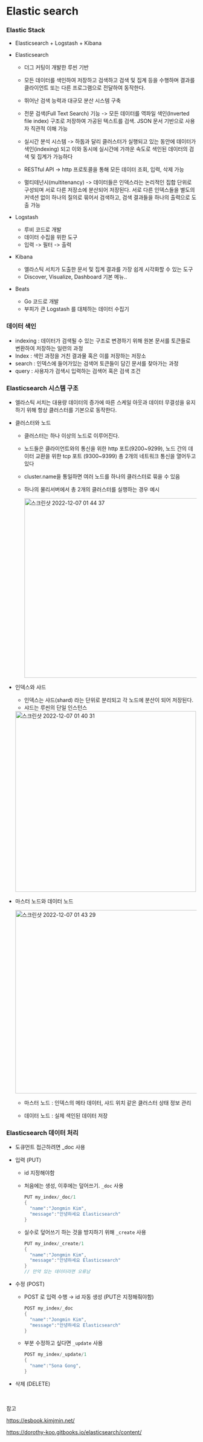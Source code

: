 # Elastic search

### Elastic Stack 

- Elasticsearch + Logstash + Kibana

- Elasticsearch 

  - 더그 커팅이 개발한 루씬 기반 
  - 모든 데이터를 색인하여 저장하고 검색하고 검색 및 집계 등을 수행하며 결과를 클라이언트 또는 다른 프로그램으로 전달하여 동작한다. 
  - 뛰어난 검색 능력과 대규모 분산 시스템 구축 
  - 전문 검색(Full Text Search) 기능 -> 모든 데이터를 역파일 색인(Inverted file index) 구조로 저장하여 가공된 텍스트를 검색. JSON 문서 기반으로 사용자 직관적 이해 가능

  - 실시간 분석 시스템 -> 하둡과 달리 클러스터가 실행되고 있는 동안에 데이터가 색인(indexing) 되고 이와 동시에 실시간에 가까운 속도로 색인된 데이터의 검색 및 집계가 가능하다 
  - RESTful API -> http 프로토콜을 통해 모든 데이터 조회, 입력, 삭제 가능 
  - 멀티테넌시(multitenancy) -> 데이터들은 인덱스라는 논리적인 집합 단위로 구성되며 서로 다른 저장소에 분산되어 저장된다. 서로 다른 인덱스들을 별도의 커넥션 없이 하나의 질의로 묶어서 검색하고, 검색 결과들을 하나의 출력으로 도출 가능

- Logstash

  - 루비 코드로 개발 
  - 데이터 수집을 위한 도구
  - 입력 -> 필터 -> 출력 

- Kibana
  - 엘라스틱 서치가 도출한 문서 및 집계 결과를 가장 쉽게 시각화할 수 있는 도구
  - Discover, Visualize, Dashboard 기본 메뉴..
- Beats
  - Go 코드로 개발 
  - 부피가 큰 Logstash 를 대체하는 데이터 수집기 



### 데이터 색인 

- indexing : 데이터가 검색될 수 있는 구조로 변경하기 위해 원본 문서를 토큰들로 변환하여 저장하는 일련의 과정 
- Index : 색인 과정을 거친 결과물 혹은 이를 저장하는 저장소
- search : 인덱스에 들어가있는 검색어 토큰들이 담긴 문서를 찾아가는 과정 
- query : 사용자가 검색시 입력하는 검색어 혹은 검색 조건 

### Elasticsearch 시스템 구조 

- 엘라스틱 서치는 대용량 데이터의 증가에 따른 스케일 아웃과 데이터 무결성을 유지하기 위해 항상 클러스터를 기본으로 동작한다.

- 클러스터와 노드

  - 클러스터는 하나 이상의 노드로 이루어진다. 

  - 노드들은 클라이언트와의 통신을 위한 http 포트(9200~9299), 노드 간의 데이터 교환을 위한 tcp 포트 (9300~9399) 총 2개의 네트워크 통신을 열어두고 있다

  - cluster.name을 통일하면 여러 노드를 하나의 클러스터로 묶을 수 있음

  - 하나의 물리서버에서 총 2개의 클러스터를 실행하는 경우 예시

    <img width="475" alt="스크린샷 2022-12-07 01 44 37" src="https://user-images.githubusercontent.com/67703882/205971551-0a8f7ddc-6120-4831-b311-476a83fabf37.png">

- 인덱스와 샤드

  - 인덱스는 샤드(shard) 라는 단위로 분리되고 각 노드에 분산이 되어 저장된다. 
  - 샤드는 루씬의 단일 인스턴스

  <img width="478" alt="스크린샷 2022-12-07 01 40 31" src="https://user-images.githubusercontent.com/67703882/205970666-73d59048-7164-487a-8152-9a7d7e0f51e4.png">

- 마스터 노드와 데이터 노드

  <img width="485" alt="스크린샷 2022-12-07 01 43 29" src="https://user-images.githubusercontent.com/67703882/205971329-d72bb740-183a-4d54-9170-6e2ddda6f197.png">

  - 마스터 노드 : 인덱스의 메타 데이터, 샤드 위치 같은 클러스터 상태 정보 관리

  - 데이터 노드 : 실제 색인된 데이터 저장

    

### Elasticsearch 데이터 처리 

- 도큐먼트 접근하려면 _doc 사용 

- 입력 (PUT)

  - id 지정해야함

  - 처음에는 생성, 이후에는 덮어쓰기. `_doc` 사용

    ```c
    PUT my_index/_doc/1
    {
      "name":"Jongmin Kim",
      "message":"안녕하세요 Elasticsearch"
    }
    ```

  - 실수로 덮어쓰기 하는 것을 방지하기 위해 `_create` 사용

    ```c
    PUT my_index/_create/1
    {
      "name":"Jongmin Kim",
      "message":"안녕하세요 Elasticsearch"
    }
    // 만약 있는 데이터라면 오류남 
    ```

- 수정 (POST)

  - POST 로 입력 수행 → id 자동 생성 (PUT은 지정해줘야함)

    ```c
    POST my_index/_doc
    {
      "name":"Jongmin Kim",
      "message":"안녕하세요 Elasticsearch"
    }
    ```

  - 부분 수정하고 싶다면 `_update` 사용

    ```c
    POST my_index/_update/1
    {
      "name":"Sona Gong",
    }
    ```

- 삭제 (DELETE)

​	

참고

https://esbook.kimjmin.net/

https://dorothy-koo.gitbooks.io/elasticsearch/content/